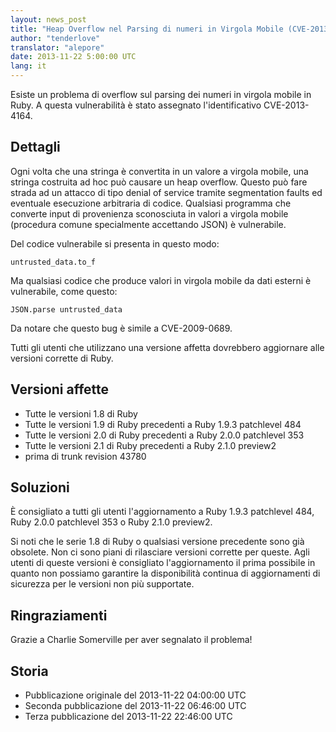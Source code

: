 ```yaml
---
layout: news_post
title: "Heap Overflow nel Parsing di numeri in Virgola Mobile (CVE-2013-4164)"
author: "tenderlove"
translator: "alepore"
date: 2013-11-22 5:00:00 UTC
lang: it
---
```


Esiste un problema di overflow sul parsing dei numeri in virgola mobile in Ruby.
A questa vulnerabilità è stato assegnato l'identificativo CVE-2013-4164.

## Dettagli

Ogni volta che una stringa è convertita in un valore a virgola mobile, una
stringa costruita ad hoc può causare un heap overflow.  Questo può fare strada
ad un attacco di tipo denial of service tramite segmentation faults ed eventuale
esecuzione arbitraria di codice.  Qualsiasi programma che converte input di
provenienza sconosciuta in valori a virgola mobile (procedura comune
specialmente accettando JSON) è vulnerabile.

Del codice vulnerabile si presenta in questo modo:

    untrusted_data.to_f

Ma qualsiasi codice che produce valori in virgola mobile da dati esterni è
vulnerabile, come questo:

    JSON.parse untrusted_data

Da notare che questo bug è simile a CVE-2009-0689.

Tutti gli utenti che utilizzano una versione affetta dovrebbero aggiornare alle
versioni corrette di Ruby.

## Versioni affette

* Tutte le versioni 1.8 di Ruby
* Tutte le versioni 1.9 di Ruby precedenti a Ruby 1.9.3 patchlevel 484
* Tutte le versioni 2.0 di Ruby precedenti a Ruby 2.0.0 patchlevel 353
* Tutte le versioni 2.1 di Ruby precedenti a Ruby 2.1.0 preview2
* prima di trunk revision 43780

## Soluzioni

È consigliato a tutti gli utenti l'aggiornamento a Ruby 1.9.3 patchlevel 484,
Ruby 2.0.0 patchlevel 353 o Ruby 2.1.0 preview2.

Si noti che le serie 1.8 di Ruby o qualsiasi versione precedente sono già
obsolete.  Non ci sono piani di rilasciare versioni corrette per queste.  Agli
utenti di queste versioni è consigliato l'aggiornamento il prima possibile in
quanto non possiamo garantire la disponibilità continua di aggiornamenti di
sicurezza per le versioni non più supportate.

## Ringraziamenti

Grazie a Charlie Somerville per aver segnalato il problema!

## Storia

* Pubblicazione originale del 2013-11-22 04:00:00 UTC
* Seconda pubblicazione del 2013-11-22 06:46:00 UTC
* Terza pubblicazione del 2013-11-22 22:46:00 UTC
